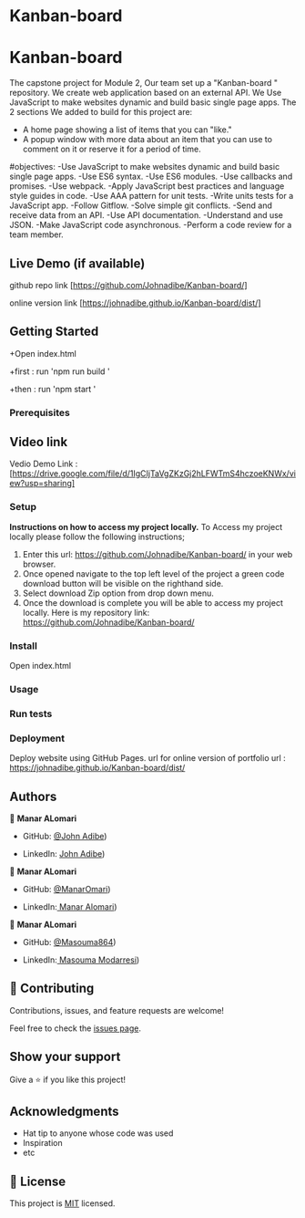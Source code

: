 # Kanban-board
# Kanban-board
The capstone project for Module 2, Our team  set up a "Kanban-board " repository. We create web application based on an external API. We Use JavaScript to make websites dynamic and build basic single page apps.
The 2 sections We added to build for this project are:
- A home page showing a list of items that you can "like."
- A popup window with more data about an item that you can use to comment on it or reserve it for a period of time.

#objectives:
-Use JavaScript to make websites dynamic and build basic single page apps.
-Use ES6 syntax.
-Use ES6 modules.
-Use callbacks and promises.
-Use webpack.
-Apply JavaScript best practices and language style guides in code.
-Use AAA pattern for unit tests.
-Write units tests for a JavaScript app.
-Follow Gitflow.
-Solve simple git conflicts.
-Send and receive data from an API.
-Use API documentation.
-Understand and use JSON.
-Make JavaScript code asynchronous.
-Perform a code review for a team member.

## Live Demo (if available)
github repo link 
[https://github.com/Johnadibe/Kanban-board/]

online version link [https://johnadibe.github.io/Kanban-board/dist/]

## Getting Started

+Open index.html

+first : run 'npm run build '

+then : run 'npm start '

### Prerequisites
## Video link 
Vedio Demo Link : [https://drive.google.com/file/d/1IgCIjTaVgZKzGj2hLFWTmS4hczoeKNWx/view?usp=sharing]
### Setup
**Instructions on how to access my project locally.**
 To Access my project locally please follow the following instructions;
1. Enter this url: https://github.com/Johnadibe/Kanban-board/ in your web browser.
2. Once opened navigate to the top left level of the project a green code download button will be visible on the righthand side.
3. Select download Zip option from drop down menu.
4. Once the download is complete you will be able to access my project locally.
Here is my repository link: https://github.com/Johnadibe/Kanban-board/


### Install
Open index.html
### Usage

### Run tests

### Deployment

Deploy  website using GitHub Pages.
url for online version of portfolio url : https://johnadibe.github.io/Kanban-board/dist/

## Authors

👤 **Manar ALomari**

- GitHub: [@John Adibe](https://github.com/Johnadibe))

- LinkedIn: [John Adibe](https://www.linkedin.com/in/john-adibe-400b36166/))


👤 **Manar ALomari**

- GitHub: [@ManarOmari](https://github.com/ManarOmari))

- LinkedIn:[ Manar Alomari](https://www.linkedin.com/in/manar-alomari-b509ab107/))

👤 **Manar ALomari**

- GitHub: [@Masouma864](https://github.com/Masouma864))

- LinkedIn:[ Masouma Modarresi](https://www.linkedin.com/in/masouma-m-9572a41b5/))


## 🤝 Contributing

Contributions, issues, and feature requests are welcome!

Feel free to check the [issues page](../../issues/).

## Show your support

Give a ⭐️ if you like this project!

## Acknowledgments

- Hat tip to anyone whose code was used
- Inspiration
- etc

## 📝 License

This project is [MIT](./MIT.md) licensed.